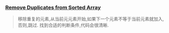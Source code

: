 ### [Remove Duplicates from Sorted Array](https://leetcode.com/problems/remove-duplicates-from-sorted-array/description/)
> 移除重复的元素,从当前元元素开始,如果下一个元素不等于当前元素就加入,否则,跳过.
> 找到合适的判断条件,代码会很清晰.